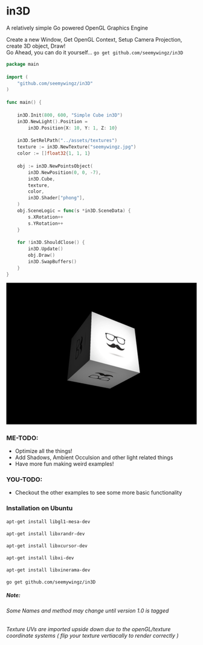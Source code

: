 # in3D
A relatively simple Go powered OpenGL Graphics Engine

Create a new Window, Get OpenGL Context, Setup Camera Projection, create 3D object, Draw!  
Go Ahead, you can do it yourself... `go get github.com/seemywingz/in3D`
```go
package main

import (
	"github.com/seemywingz/in3D"
)

func main() {

	in3D.Init(800, 600, "Simple Cube in3D")
	in3D.NewLight().Position =
		in3D.Position{X: 10, Y: 1, Z: 10}

	in3D.SetRelPath("../assets/textures")
	texture := in3D.NewTexture("seemywingz.jpg")
	color := []float32{1, 1, 1}

	obj := in3D.NewPointsObject(
		in3D.NewPosition(0, 0, -7),
		in3D.Cube,
		texture,
		color,
		in3D.Shader["phong"],
	)
	obj.SceneLogic = func(s *in3D.SceneData) {
		s.XRotation++
		s.YRotation++
	}

	for !in3D.ShouldClose() {
		in3D.Update()
		obj.Draw()
		in3D.SwapBuffers()
	}
}

```
![Simple Rotating Cude in3D](./examples/assets/textures/readme.png)
### ME-TODO:
  *  Optimize all the things!  
  *  Add Shadows, Ambient Occulsion and other light related things  
  * Have more fun making weird examples!  

### YOU-TODO:
  * Checkout the other examples to see some more basic functionality

### Installation on Ubuntu
```
apt-get install libgl1-mesa-dev

apt-get install libxrandr-dev

apt-get install libxcursor-dev

apt-get install libxi-dev

apt-get install libxinerama-dev

go get github.com/seemywingz/in3D

```  
  
##### Note:
###### Some Names and method may change until version 1.0 is tagged
###### Texture UVs are imported upside down due to the openGL/texture coordinate systems ( flip your texture vertiacally to render correctly  )

